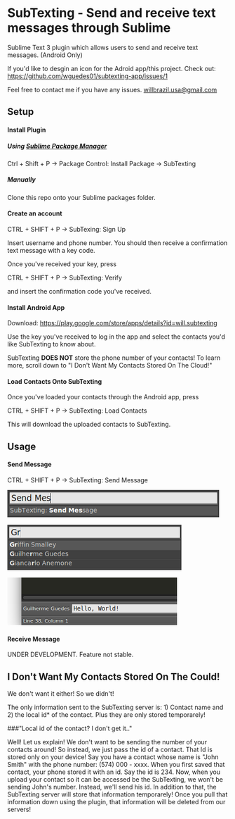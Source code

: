 # SubTexting - Send and receive text messages through Sublime

Sublime Text 3 plugin which allows users to send and receive text messages. (Android Only)

If you'd like to desgin an icon for the Adroid app/this project. Check out: https://github.com/wguedes01/subtexting-app/issues/1

Feel free to contact me if you have any issues. willbrazil.usa@gmail.com

## Setup

#### Install Plugin

##### Using <a href='https://packagecontrol.io/'>Sublime Package Manager</a>
Ctrl + Shift + P -> Package Control: Install Package -> SubTexting

##### Manually
Clone this repo onto your Sublime packages folder.

#### Create an account

CTRL + SHIFT + P -> SubTexing: Sign Up

Insert username and phone number. You should then receive a confirmation text message with a key code.

Once you've received your key, press

CTRL + SHIFT + P -> SubTexting: Verify

and insert the confirmation code you've received.

#### Install Android App

Download: https://play.google.com/store/apps/details?id=will.subtexting

Use the key you've received to log in the app and select the contacts you'd like SubTexting to know about.

SubTexting <b>DOES NOT</b> store the phone number of your contacts! To learn more, scroll down to "I Don't Want My Contacts Stored On The Cloud!"

#### Load Contacts Onto SubTexting

Once you've loaded your contacts through the Android app, press

CTRL + SHIFT + P -> SubTexting: Load Contacts

This will download the uploaded contacts to SubTexting.

## Usage

#### Send Message

CTRL + SHIFT + P -> SubTexting: Send Message

![Alt text](/doc/img/send_msg_01.png?raw=true "Send 01")

![Alt text](/doc/img/send_msg_02.png?raw=true "Send 02")

![Alt text](/doc/img/send_msg_03.png?raw=true "Send 03")

#### Receive Message

UNDER DEVELOPMENT. Feature not stable.

## I Don't Want My Contacts Stored On The Could!

We don't want it either! So we didn't!

The only information sent to the SubTexting server is: 1) Contact name and 2) the local id* of the contact. Plus they are only stored temporarely!

###"Local id of the contact? I don't get it.." 

Well! Let us explain! We don't want to be sending the number of your contacts around! So instead, we just pass the id of a contact. That Id is stored only on your device! Say you have a contact whose name is "John Smith" with the phone number: (574) 000 - xxxx. When you first saved that contact, your phone stored it with an id. Say the id is 234. Now, when you upload your contact so it can be accessed be the SubTexting, we won't be sending John's number. Instead, we'll send his id. In addition to that, the SubTexting server will store that information temporarely! Once you pull that information down using the plugin, that information will be deleted from our servers!
